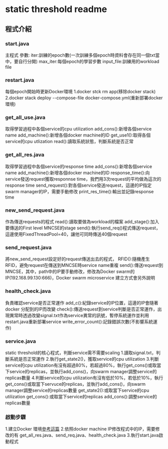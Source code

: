 # static threshold readme

## 程式介紹
### start.java
主程式
參數:
iter:訓練的epoch數(一次訓練多個epoch時資料會存在同一個txt當中，要自行分開)
max_iter:每個epoch的學習步數
input_file:訓練用的workload file

### restart.java
每個epoch開始時更新Docker環境 
1.docker stck rm app(移除docker stack)
2.docker stack deploy --compose-file docker-compose.yml(重新部署docker環境)

### get_all_use.java
取得學習過程中各個service的cpu utilization
add_cons():新增各個service name
add_machine():新增各個docker machine的ID
get_use1():取得各個service的cpu utlization
read():讀取系統狀態，判斷系統是否正常

### get_all_res.java
取得學習過程中各個service的response time
add_cons():新增各個service name
add_machine():新增各個docker machine的ID
response_time():向service發送request獲取responnse time，我們用3次request的平均做為這次的response time
send_request():對各個service發送request，這邊的IP指定swarm manager的IP，需要手動修改
print_res_time():輸出並記錄response time

### new_send_request.java
作為傳送requests的程式
read():讀取要做為workload的檔案
add_stage():加入要傳送的First level MNCSE的stage
send():執行send_req()程式傳送request，這邊使用FixedThreadPool=40，讓他可同時傳送40個request
### send_request.java
將new_send_request設定好的request傳送出去的程式，
RFID():隨機產生RFID，避免request在傳送到MNCSE時service name重複
send():傳送request到MNCSE，其中，path中的IP要手動修改，修改為Docker swarm的IP(192.168.99.130:666)，Docker swarm microservice 建立方式會另外說明

### health_check.java
負責確認service是否正常運作
add_c():紀錄service的IP位置，這邊的IP會隨著docker 分配到的IP而改變
check():傳送request到service判斷是否正常運作，出現異常時透過改變signal.txt作為service異常的訊號，暫停系統運作並利用restart.java重新部署service
write_error_count():記錄錯誤次數(不影響系統運作)

### service.java
static threshold的核心程式，判斷service需不需要scaling
1.讀取signal.txt，判斷系統是否正常運作
2.執行get_state2()，獲取service的cpu utilization
3.判斷service的cpu utilization有沒有超過80%，若超過80%，執行get_cons()或取當下service的replicas，並執行add_cons()，向swarm manager調整service的replicas數量
4.判斷service的cpu utilization有沒有低於10%，若低於10%，執行get_cons()或取當下servuce的replicas，並執行add_cons()，向swarm manager調整service的replicas數量
get_state2():或取當下service的cpu utilization
get_cons():或取當下service的replicas
add_cons():調整service的replicas數量

### 啟動步驟
1.建立Docker 環境[參考這篇](https://hackmd.io/bMI9DG9ASmmdvG3h0kN2lA?edit)
2.依照docker machine IP修改程式中的IP，需要修改的有
get_all_res.java、send_req.java、health_check.java
3.執行start.java啟動程式




























